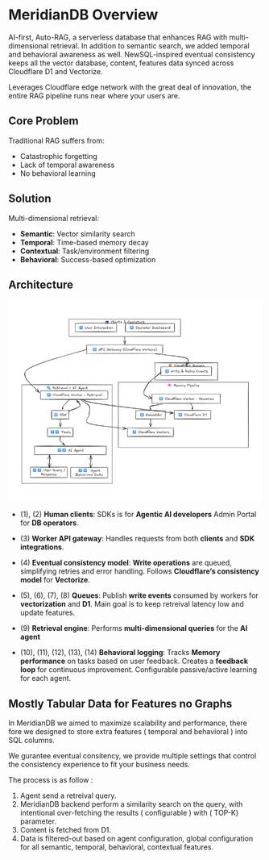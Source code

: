 # MeridianDB Overview

AI-first, Auto-RAG, a serverless database that enhances RAG with multi-dimensional retrieval. In addition to semantic search, we added temporal and behavioral awareness as well. NewSQL-inspired eventual consistency keeps all the vector database, content, features data synced across Cloudflare D1 and Vectorize. 

Leverages Cloudflare edge network with the great deal of innovation, the entire RAG pipeline runs near where your users are.

## Core Problem

Traditional RAG suffers from:

- Catastrophic forgetting
- Lack of temporal awareness
- No behavioral learning

## Solution
Multi-dimensional retrieval:
- **Semantic**: Vector similarity search
- **Temporal**: Time-based memory decay
- **Contextual**: Task/environment filtering
- **Behavioral**: Success-based optimization

## Architecture
<img src="assets/architecture.png" width="600" height="400" />

- (1), (2) **Human clients**: SDKs is for **Agentic AI developers**  Admin Portal for **DB operators**.

- (3) **Worker API gateway**: Handles requests from both **clients** and **SDK integrations**.

- (4) **Eventual consistency model**: **Write operations** are queued, simplifying retries and error handling. Follows **Cloudflare’s consistency model** for **Vectorize**.

- (5), (6), (7), (8) **Queues**: Publish **write events** consumed by workers for **vectorization** and **D1**. Main goal is to keep retreival latency low and update features.

- (9) **Retrieval engine**: Performs **multi-dimensional queries** for the **AI agent**

- (10), (11), (12), (13), (14) **Behavioral logging**: Tracks **Memory performance** on tasks based on user feedback. Creates a **feedback loop** for continuous improvement. Configurable passive/active learning for each agent. 


## Mostly Tabular Data for Features no Graphs

In MeridianDB we aimed to maximize scalability and performance, there fore we designed to store extra features ( temporal and behavioral ) into SQL columns. 

We gurantee eventual consitency, we provide multiple settings that control the consistency experience to fit your business needs. 

The process is as follow :

1. Agent send a retreival query.
2. MeridianDB backend perform a similarity search on the query, with intentional over-fetching the results ( configurable ) with ( TOP-K) parameter.
3. Content is fetched from D1.
4. Data is filtered-out based on agent configuration, global configuration for all semantic, temporal, behavioral, contextual features.
